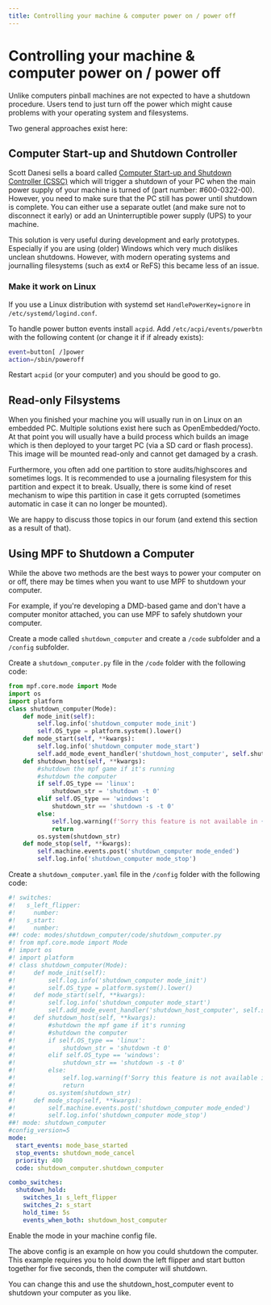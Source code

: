 ```yaml
---
title: Controlling your machine & computer power on / power off
---
```


# Controlling your machine & computer power on / power off


Unlike computers pinball machines are not expected to have a shutdown
procedure. Users tend to just turn off the power which might cause
problems with your operating system and filesystems.

Two general approaches exist here:

## Computer Start-up and Shutdown Controller

Scott Danesi sells a board called [Computer Start-up and Shutdown
Controller (CSSC)](http://www.danesidesigns.com/products/cssc/) which
will trigger a shutdown of your PC when the main power supply of your
machine is turned of (part number: #600-0322-00). However, you need to
make sure that the PC still has power until shutdown is complete. You
can either use a separate outlet (and make sure not to disconnect it
early) or add an Uninterruptible power supply (UPS) to your machine.

This solution is very useful during development and early prototypes.
Especially if you are using (older) Windows which very much dislikes
unclean shutdowns. However, with modern operating systems and
journalling filesystems (such as ext4 or ReFS) this became less of an
issue.

### Make it work on Linux

If you use a Linux distribution with systemd set `HandlePowerKey=ignore`
in `/etc/systemd/logind.conf`.

To handle power button events install `acpid`. Add
`/etc/acpi/events/powerbtn` with the following content (or change it if
if already exists):

``` bash
event=button[ /]power
action=/sbin/poweroff
```

Restart `acpid` (or your computer) and you should be good to go.

## Read-only Filsystems

When you finished your machine you will usually run in on Linux on an
embedded PC. Multiple solutions exist here such as OpenEmbedded/Yocto.
At that point you will usually have a build process which builds an
image which is then deployed to your target PC (via a SD card or flash
process). This image will be mounted read-only and cannot get damaged by
a crash.

Furthermore, you often add one partition to store audits/highscores and
sometimes logs. It is recommended to use a journaling filesystem for
this partition and expect it to break. Usually, there is some kind of
reset mechanism to wipe this partition in case it gets corrupted
(sometimes automatic in case it can no longer be mounted).

We are happy to discuss those topics in our forum (and extend this
section as a result of that).

## Using MPF to Shutdown a Computer

While the above two methods are the best ways to power your computer on
or off, there may be times when you want to use MPF to shutdown your
computer.

For example, if you're developing a DMD-based game and don't have a
computer monitor attached, you can use MPF to safely shutdown your
computer.

Create a mode called `shutdown_computer` and create a `/code` subfolder
and a `/config` subfolder.

Create a `shutdown_computer.py` file in the `/code` folder with the
following code:

``` python
from mpf.core.mode import Mode
import os
import platform
class shutdown_computer(Mode):
    def mode_init(self):
        self.log.info('shutdown_computer mode_init')
        self.OS_type = platform.system().lower()
    def mode_start(self, **kwargs):
        self.log.info('shutdown_computer mode_start')
        self.add_mode_event_handler('shutdown_host_computer', self.shutdown_host)
    def shutdown_host(self, **kwargs):
        #shutdown the mpf game if it's running
        #shutdown the computer
        if self.OS_type == 'linux':
            shutdown_str = 'shutdown -t 0'
        elif self.OS_type == 'windows':
            shutdown_str == 'shutdown -s -t 0'
        else:
            self.log.warning(f'Sorry this feature is not available in {self.os_type}')
            return
        os.system(shutdown_str)
    def mode_stop(self, **kwargs):
        self.machine.events.post('shutdown_computer mode_ended')
        self.log.info('shutdown_computer mode_stop')
```

Create a `shutdown_computer.yaml` file in the `/config` folder with the
following code:

``` yaml
#! switches:
#!   s_left_flipper:
#!     number:
#!   s_start:
#!     number:
##! code: modes/shutdown_computer/code/shutdown_computer.py
#! from mpf.core.mode import Mode
#! import os
#! import platform
#! class shutdown_computer(Mode):
#!     def mode_init(self):
#!         self.log.info('shutdown_computer mode_init')
#!         self.OS_type = platform.system().lower()
#!     def mode_start(self, **kwargs):
#!         self.log.info('shutdown_computer mode_start')
#!         self.add_mode_event_handler('shutdown_host_computer', self.shutdown_host)
#!     def shutdown_host(self, **kwargs):
#!         #shutdown the mpf game if it's running
#!         #shutdown the computer
#!         if self.OS_type == 'linux':
#!             shutdown_str = 'shutdown -t 0'
#!         elif self.OS_type == 'windows':
#!             shutdown_str == 'shutdown -s -t 0'
#!         else:
#!             self.log.warning(f'Sorry this feature is not available in {self.os_type}')
#!             return
#!         os.system(shutdown_str)
#!     def mode_stop(self, **kwargs):
#!         self.machine.events.post('shutdown_computer mode_ended')
#!         self.log.info('shutdown_computer mode_stop')
##! mode: shutdown_computer
#config_version=5
mode:
  start_events: mode_base_started
  stop_events: shutdown_mode_cancel
  priority: 400
  code: shutdown_computer.shutdown_computer

combo_switches:
  shutdown_hold:
    switches_1: s_left_flipper
    switches_2: s_start
    hold_time: 5s
    events_when_both: shutdown_host_computer
```

Enable the mode in your machine config file.

The above config is an example on how you could shutdown the computer.
This example requires you to hold down the left flipper and start button
together for five seconds, then the computer will shutdown.

You can change this and use the shutdown_host_computer event to shutdown
your computer as you like.
